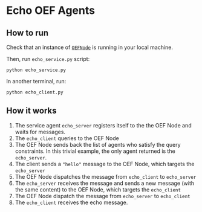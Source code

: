 # Echo OEF Agents

## How to run

Check that an instance of [`OEFNode`](https://github.com/fetchai/oef-core) 
is running in your local machine.

Then, run `echo_service.py` script:

    python echo_service.py
    
In another terminal, run:

    python echo_client.py
    

## How it works


1. The service agent ``echo_server`` registers itself to the the OEF Node and waits for messages.
2. The ``echo_client`` queries to the OEF Node
3. The OEF Node sends back the list of agents who satisfy
   the query constraints. In this trivial example,
   the only agent returned is the ``echo_server``.
4. The client sends a ``"hello"`` message to the OEF Node,
   which targets the ``echo_server``
5. The OEF Node dispatches the message from ``echo_client`` to ``echo_server``
6. The ``echo_server`` receives the message and sends a new message (with the same content)
   to the OEF Node, which targets the ``echo_client``
7. The OEF Node dispatch the message from ``echo_server`` to ``echo_client``
8. The ``echo_client`` receives the echo message.
